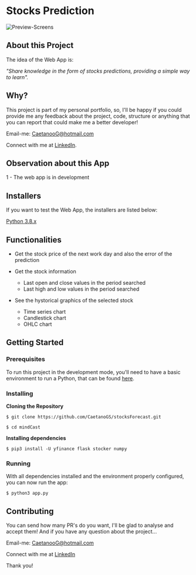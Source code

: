 # Stocks Prediction

![Preview-Screens](https://user-images.githubusercontent.com/50907344/80728741-9049a980-8b07-11ea-989d-68c15203ae87.png)


## About this Project

The idea of the Web App is:

_"Share knowledge in the form of stocks predictions, providing a simple way to learn"._


## Why?

This project is part of my personal portfolio, so, I'll be happy if you could provide me any feedback about the project, code, structure or anything that you can report that could make me a better developer!

Email-me: CaetanooG@hotmail.com

Connect with me at [LinkedIn](https://www.linkedin.com/in/gustavo-caetano-de-souza-00ab0a128/).


## Observation about this App

1 - The web app is in development


## Installers

If you want to test the Web App, the installers are listed below:

[Python 3.8.x](https://www.python.org/downloads/)


## Functionalities

- Get the stock price of the next work day and also the error of the prediction

- Get the stock information
  - Last open and close values in the period searched
  - Last high and low values in the period searched

- See the hystorical graphics of the selected stock
  - Time series chart
  - Candlestick chart
  - OHLC chart



## Getting Started

### Prerequisites

To run this project in the development mode, you'll need to have a basic environment to run a Python, that can be found [here](https://code.visualstudio.com/download).

### Installing

**Cloning the Repository**

```
$ git clone https://github.com/CaetanoGS/stocksForecast.git

$ cd mindCast
```

**Installing dependencies**

```
$ pip3 install -U yfinance flask stocker numpy
```


### Running

With all dependencies installed and the environment properly configured, you can now run the app:


```
$ python3 app.py
```


## Contributing

You can send how many PR's do you want, I'll be glad to analyse and accept them! And if you have any question about the project...

Email-me: CaetanooG@hotmail.com

Connect with me at [LinkedIn](https://www.linkedin.com/in/gustavo-caetano-de-souza-00ab0a128/)

Thank you!
